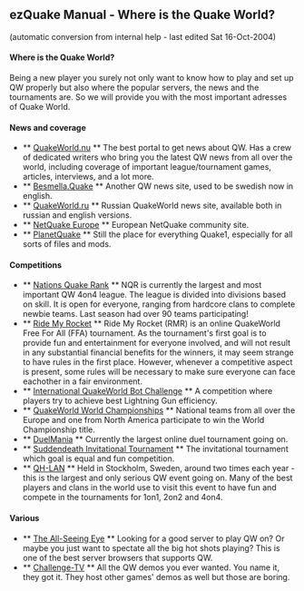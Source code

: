 ## ezQuake Manual - Where is the Quake World?
(automatic conversion from internal help - last edited Sat 16-Oct-2004)

#### Where is the Quake World?


Being a new player you surely not only want to know how to play and set up QW properly but also where the popular servers, the news and the tournaments are. So we will provide you with the most important adresses of Quake World.
#### News and coverage

- ** [QuakeWorld.nu](http://www.quakeworld.nu/) ** The best portal to get news about QW. Has a crew of dedicated writers who bring you the latest QW news from all over the world, including coverage of important league/tournament games, articles, interviews, and a lot more.
- ** [Besmella.Quake](http://www.besmella-quake.com/) ** Another QW news site, used to be swedish now in english.
- ** [QuakeWorld.ru](http://www.quakeworld.ru/) ** Russian QuakeWorld news site, available both in russian and english versions.
- ** [NetQuake Europe](http://members.webdeveloping.nl/~trouby/nqeu/) ** European NetQuake community site.
- ** [PlanetQuake](http://www.planetquake.com/quake1/) ** Still the place for everything Quake1, especially for all sorts of files and mods.

#### Competitions

- ** [Nations Quake Rank](http://www.nqr.nu/) ** NQR is currently the largest and most important QW 4on4 league. The league is divided into divisions based on skill. It is open for everyone, ranging from hardcore clans to complete newbie teams. Last season had over 90 teams participating!
- ** [Ride My Rocket](http://www.norrteljeporten.se/robert/rmr/news.php) ** Ride My Rocket (RMR) is an online QuakeWorld Free For All (FFA) tournament. As the tournament's first goal is to provide fun and entertainment for everyone involved, and will not result in any substantial financial benefits for the winners, it may seem strange to have rules in the first place. However, whenever a competitive aspect is present, some rules will be necessary to make sure everyone can face eachother in a fair environment.
- ** [International QuakeWorld Bot Challenge](http://ibc.quakeworld.nu/) ** A competition where players try to achieve best Lightning Gun efficiency.
- ** [QuakeWorld World Championships](http://qwwc.quakeworld.nu/) ** National teams from all over the Europe and one from North America participate to win the World Championship title.
- ** [DuelMania](http://duelmania.quakeworld.nu/) ** Currently the largest online duel tournament going on.
- ** [Suddendeath Invitational Tournament](http://hem.bredband.net/b246801/) ** The invitational tournament which goal is equal and fun competition.
- ** [QH-LAN](http://www.qhlan.org/) ** Held in Stockholm, Sweden, around two times each year - this is the largest and only serious QW event going on. Many of the best players and clans in the world use to visit this event to have fun and compete in the tournaments for 1on1, 2on2 and 4on4.

#### Various

- ** [The All-Seeing Eye](http://www.udpsoft.com/eye/) ** Looking for a good server to play QW on? Or maybe you just want to spectate all the big hot shots playing? This is one of the best server browsers that supports QW.
- ** [Challenge-TV](http://www.challenge-tv.com/) ** All the QW demos you ever wanted. You name it, they got it. They host other games' demos as well but those are boring.

